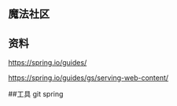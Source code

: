 ## 魔法社区
## 资料
https://spring.io/guides/

https://spring.io/guides/gs/serving-web-content/

##工具
git
spring
